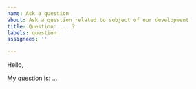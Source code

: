 ```yaml
---
name: Ask a question
about: Ask a question related to subject of our development
title: Question: ... ?
labels: question
assignees: ''

---
```


Hello,

My question is: ...
